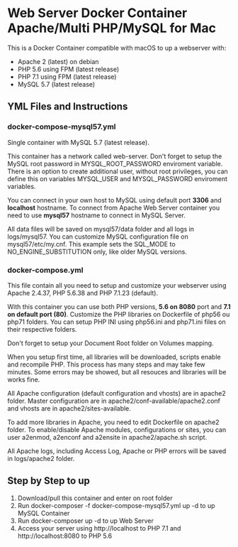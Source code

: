 # Web Server Docker Container Apache/Multi PHP/MySQL for Mac
This is a Docker Container compatible with macOS to up a webserver with:
- Apache 2 (latest) on debian
- PHP 5.6 using FPM (latest release)
- PHP 7.1 using FPM (latest release)
- MySQL 5.7 (latest release)

## YML Files and Instructions

### **docker-compose-mysql57.yml**
Single container with MySQL 5.7 (latest release). 

This container has a network called web-server. Don't forget to setup the MySQL root password in MYSQL_ROOT_PASSWORD enviroment variable. There is an option to create additional user, without root privileges, you can define this on variables MYSQL_USER and MYSQL_PASSWORD enviroment variables. 

You can connect in your own host to MySQL using default port **3306** and **localhost** hostname. To connect from Apache Web Server container you need to use **mysql57** hostname to connect in MySQL Server. 

All data files will be saved on mysql57/data folder and all logs in logs/mysql57. You can customize MySQL configuration file on mysql57/etc/my.cnf. This example sets the SQL_MODE to NO_ENGINE_SUBSTITUTION only, like older MySQL versions.

### **docker-compose.yml**
This file contain all you need to setup and customize your webserver using Apache 2.4.37, PHP 5.6.38 and PHP 7.1.23 (default).

With this container you can use both PHP versions, **5.6 on 8080** port and **7.1 on default port (80)**. Customize the PHP libraries on Dockerfile of php56 ou php71 folders. You can setup PHP INI using php56.ini and php71.ini files on their respective folders.

Don't forget to setup your Document Root folder on Volumes mapping.

When you setup first time, all libraries will be downloaded, scripts enable and recompile PHP. This process has many steps and may take few minutes. Some errors may be showed, but all resouces and libraries will be works fine.

All Apache configuration (default configuration and vhosts) are in apache2 folder. Master configuration are in apache2/conf-available/apache2.conf and vhosts are in apache2/sites-available. 

To add more libraries in Apache, you need to edit Dockerfile on apache2 folder. To enable/disable Apache modules, configurations or sites, you can user a2enmod, a2enconf and a2ensite in apache2/apache.sh script.

All Apache logs, including Access Log, Apache or PHP errors will be saved in logs/apache2 folder.

## **Step by Step to up**
1. Download/pull this container and enter on root folder
2. Run docker-composer -f docker-compose-mysql57.yml up -d to up MySQL Container
3. Run docker-composer up -d to up Web Server
4. Access your server using http://localhost to PHP 7.1 and http://localhost:8080 to PHP 5.6
